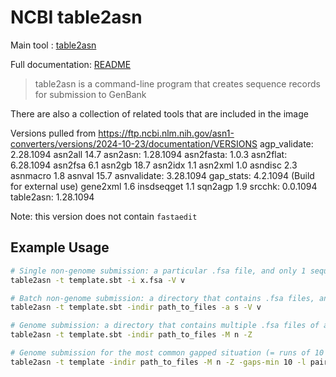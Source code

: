 # NCBI table2asn

Main tool : [table2asn](https://www.ncbi.nlm.nih.gov/genbank/table2asn/)

Full documentation: [README](https://ftp.ncbi.nlm.nih.gov/asn1-converters/by_program/table2asn/DOCUMENTATION/table2asn_readme.txt)

> table2asn is a command-line program that creates sequence records for submission to GenBank

There are also a collection of related tools that are included in the image

Versions pulled from https://ftp.ncbi.nlm.nih.gov/asn1-converters/versions/2024-10-23/documentation/VERSIONS
agp_validate: 2.28.1094
asn2all 14.7
asn2asn: 1.28.1094
asn2fasta: 1.0.3
asn2flat: 6.28.1094
asn2fsa 6.1
asn2gb 18.7
asn2idx 1.1
asn2xml 1.0
asndisc 2.3
asnmacro 1.8
asnval 15.7
asnvalidate: 3.28.1094
gap_stats: 4.2.1094 (Build for external use)
gene2xml 1.6
insdseqget 1.1
sqn2agp 1.9
srcchk: 0.0.1094
table2asn: 1.28.1094

Note: this version does not contain `fastaedit`

## Example Usage

```bash
# Single non-genome submission: a particular .fsa file, and only 1 sequence in the .fsa file and the source information is in the definition line of the .fsa file:
table2asn -t template.sbt -i x.fsa -V v

# Batch non-genome submission: a directory that contains .fsa files, and multiple sequences per file, and the source information is in the definition line of the .fsa files:
table2asn -t template.sbt -indir path_to_files -a s -V v

# Genome submission: a directory that contains multiple .fsa files of a single genome, and one or more sequences per file and the source information is in the definition line of the .fsa files:
table2asn -t template.sbt -indir path_to_files -M n -Z

# Genome submission for the most common gapped situation (= runs of 10 or more Ns represent a gap, and there are no gaps of completely unknown size, and the evidence for linkage across the gaps is "paired-ends"), and the source information is in the definition line of the .fsa files:
table2asn -t template -indir path_to_files -M n -Z -gaps-min 10 -l paired-ends
```
